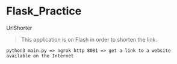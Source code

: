 # Flask_Practice
UrlShorter
> This application is on Flash in order to shorten the link.
```
python3 main.py => ngrok http 8081 => get a link to a website available on the Internet
```
